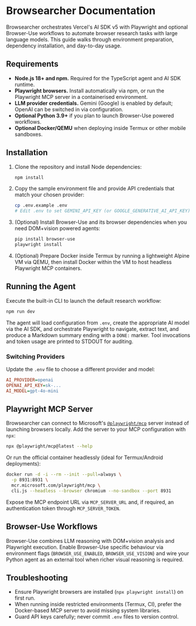 # Browsearcher Documentation

Browsearcher orchestrates Vercel's AI SDK v5 with Playwright and optional Browser-Use workflows to automate browser research tasks
with large language models. This guide walks through environment preparation, dependency installation, and day-to-day usage.

## Requirements

- **Node.js 18+ and npm.** Required for the TypeScript agent and AI SDK runtime.
- **Playwright browsers.** Install automatically via npm, or run the Playwright MCP server in a containerised environment.
- **LLM provider credentials.** Gemini (Google) is enabled by default; OpenAI can be switched in via configuration.
- **Optional Python 3.9+** if you plan to launch Browser-Use powered workflows.
- **Optional Docker/QEMU** when deploying inside Termux or other mobile sandboxes.

## Installation

1. Clone the repository and install Node dependencies:

   ```bash
   npm install
   ```

2. Copy the sample environment file and provide API credentials that match your chosen provider:

   ```bash
   cp .env.example .env
   # Edit .env to set GEMINI_API_KEY (or GOOGLE_GENERATIVE_AI_API_KEY) or OPENAI_API_KEY and adjust task defaults
   ```

3. (Optional) Install Browser-Use and its browser dependencies when you need DOM+vision powered agents:

   ```bash
   pip install browser-use
   playwright install
   ```

4. (Optional) Prepare Docker inside Termux by running a lightweight Alpine VM via QEMU, then install Docker within the VM to host
   headless Playwright MCP containers.

## Running the Agent

Execute the built-in CLI to launch the default research workflow:

```bash
npm run dev
```

The agent will load configuration from `.env`, create the appropriate AI model via the AI SDK, and orchestrate Playwright to
navigate, extract text, and produce a Markdown summary ending with a `DONE:` marker. Tool invocations and token usage are printed to
STDOUT for auditing.

### Switching Providers

Update the `.env` file to choose a different provider and model:

```ini
AI_PROVIDER=openai
OPENAI_API_KEY=sk-...
AI_MODEL=gpt-4o-mini
```

## Playwright MCP Server

Browsearcher can connect to Microsoft's [`@playwright/mcp`](https://www.npmjs.com/package/@playwright/mcp) server instead of
launching browsers locally. Add the server to your MCP configuration with `npx`:

```bash
npx @playwright/mcp@latest --help
```

Or run the official container headlessly (ideal for Termux/Android deployments):

```bash
docker run -d -i --rm --init --pull=always \
  -p 8931:8931 \
  mcr.microsoft.com/playwright/mcp \
  cli.js --headless --browser chromium --no-sandbox --port 8931
```

Expose the MCP endpoint URL via `MCP_SERVER_URL` and, if required, an authentication token through `MCP_SERVER_TOKEN`.

## Browser-Use Workflows

Browser-Use combines LLM reasoning with DOM+vision analysis and Playwright execution. Enable Browser-Use specific behaviour via
environment flags (`BROWSER_USE_ENABLED`, `BROWSER_USE_VISION`) and wire your Python agent as an external tool when richer visual
reasoning is required.

## Troubleshooting

- Ensure Playwright browsers are installed (`npx playwright install`) on first run.
- When running inside restricted environments (Termux, CI), prefer the Docker-based MCP server to avoid missing system libraries.
- Guard API keys carefully; never commit `.env` files to version control.
